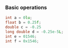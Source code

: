 ### Basic operations
```cpp
int a = 0lu;
float b = 0.25f;
double c = -0.25
long double d = -0.25e-5L;
int e = 01546;
int f = 0x1546;
```
